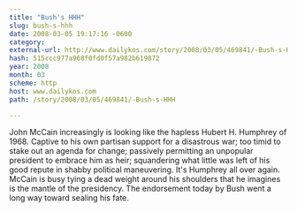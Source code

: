 ```yaml
---
title: "Bush's HHH"
slug: bush-s-hhh
date: 2008-03-05 19:17:16 -0600
category: 
external-url: http://www.dailykos.com/story/2008/03/05/469841/-Bush-s-HHH
hash: 515ccc977a968f0fd0f57a982b619872
year: 2008
month: 03
scheme: http
host: www.dailykos.com
path: /story/2008/03/05/469841/-Bush-s-HHH

---
```


John McCain increasingly is looking like the hapless Hubert H. Humphrey of 1968. Captive to his own partisan support for a disastrous war; too timid to stake out an agenda for change; passively permitting an unpopular president to embrace him as heir; squandering what little was left of his good repute in shabby political maneuvering. It's Humphrey all over again. McCain is busy tying a dead weight around his shoulders that he imagines is the mantle of the presidency. The endorsement today by Bush went a long way toward sealing his fate.
